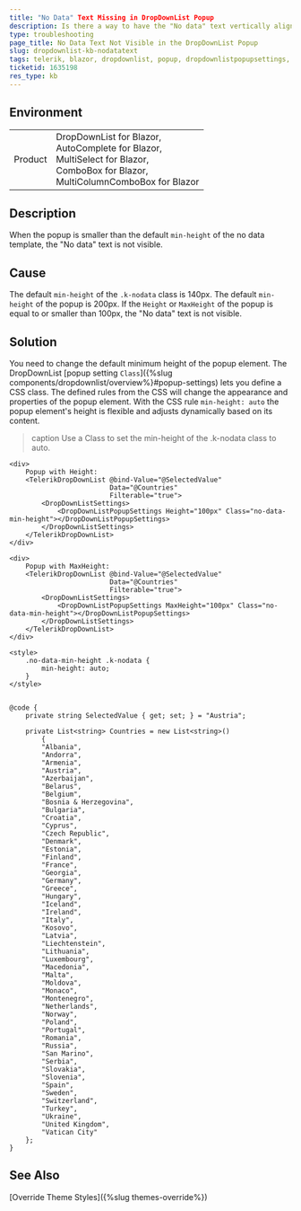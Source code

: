 ```yaml
---
title: "No Data" Text Missing in DropDownList Popup
description: Is there a way to have the "No data" text vertically aligned based on the popup height in order to have it always visible?
type: troubleshooting
page_title: No Data Text Not Visible in the DropDownList Popup
slug: dropdownlist-kb-nodatatext
tags: telerik, blazor, dropdownlist, popup, dropdownlistpopupsettings, css
ticketid: 1635198
res_type: kb
---
```


## Environment

<table>
    <tbody>
        <tr>
            <td>Product</td>
            <td>DropDownList for Blazor, <br /> AutoComplete for Blazor, <br /> MultiSelect for Blazor, <br /> ComboBox for Blazor, <br /> MultiColumnComboBox for Blazor</td>
        </tr>
    </tbody>
</table>


## Description

When the popup is smaller than the default `min-height` of the no data template, the "No data" text is not visible.


## Cause

The default `min-height` of the `.k-nodata` class is 140px. The default `min-height` of the popup is 200px. If the `Height` or `MaxHeight` of the popup is equal to or smaller than 100px, the "No data" text is not visible.


## Solution

You need to change the default minimum height of the popup element. The DropDownList [popup setting `Class`]({%slug components/dropdownlist/overview%}#popup-settings) lets you define a CSS class. The defined rules from the CSS will change the appearance and properties of the popup element. With the CSS rule `min-height: auto` the popup element's height is flexible and adjusts dynamically based on its content.

>caption Use a Class to set the min-height of the .k-nodata class to auto.

````CSHTML
<div>
    Popup with Height:
    <TelerikDropDownList @bind-Value="@SelectedValue"
                         Data="@Countries"
                         Filterable="true">
        <DropDownListSettings>
            <DropDownListPopupSettings Height="100px" Class="no-data-min-height"></DropDownListPopupSettings>
        </DropDownListSettings>
    </TelerikDropDownList>
</div>

<div>
    Popup with MaxHeight:
    <TelerikDropDownList @bind-Value="@SelectedValue"
                         Data="@Countries"
                         Filterable="true">
        <DropDownListSettings>
            <DropDownListPopupSettings MaxHeight="100px" Class="no-data-min-height"></DropDownListPopupSettings>
        </DropDownListSettings>
    </TelerikDropDownList>
</div>

<style>
    .no-data-min-height .k-nodata {
        min-height: auto;
    }
</style>


@code {
    private string SelectedValue { get; set; } = "Austria";

    private List<string> Countries = new List<string>()
        {
        "Albania",
        "Andorra",
        "Armenia",
        "Austria",
        "Azerbaijan",
        "Belarus",
        "Belgium",
        "Bosnia & Herzegovina",
        "Bulgaria",
        "Croatia",
        "Cyprus",
        "Czech Republic",
        "Denmark",
        "Estonia",
        "Finland",
        "France",
        "Georgia",
        "Germany",
        "Greece",
        "Hungary",
        "Iceland",
        "Ireland",
        "Italy",
        "Kosovo",
        "Latvia",
        "Liechtenstein",
        "Lithuania",
        "Luxembourg",
        "Macedonia",
        "Malta",
        "Moldova",
        "Monaco",
        "Montenegro",
        "Netherlands",
        "Norway",
        "Poland",
        "Portugal",
        "Romania",
        "Russia",
        "San Marino",
        "Serbia",
        "Slovakia",
        "Slovenia",
        "Spain",
        "Sweden",
        "Switzerland",
        "Turkey",
        "Ukraine",
        "United Kingdom",
        "Vatican City"
    };
}
````


## See Also

[Override Theme Styles]({%slug themes-override%})
